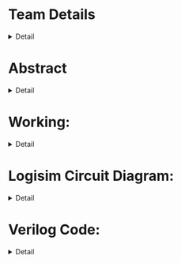 # Team Details<br>
<details>
  <summary>Detail</summary>

  > Semester: 3rd Sem B. Tech. CSE

  > Section: S2

  > Member-1: Aditya Goyal, 221CS202, adityagoyal.221cs202@nitk.edu.in


  > Member-2: Aryan, 221CS210, aryan.221cs210@nitk.edu.in

  > Member-3: Rishabh, 221CS229, mahorrishabhjagdish.221cs229@nitk.edu.in,

</details>

# Abstract<br>

<details>
  <summary>Detail</summary>
This is a project developed to help make sure that fire in a specified place is extinguished without having to install water pipes everywhere, and will show you the exit path as per the fire in the area.<br>

MINI-PROJECt “Design and implementation in logisIM & HDL”<br>





The "Auto-Sensing Fire Extinguisher" is a mini-project designed to enhance fire safety<br>
by automatically detecting and suppressing fires in their early stages. This project<br>
leverages a combination of sensors and logic gates to create a responsive and efficient<br>
fire extinguishing system. In this abstract, we will outline the key components required<br>
and the project's functionality.<br>
Components Required:<br>
1. Heat Sensors: Heat detectors are vital components for fire detection. They<br>
continuously monitor the environment for changes in temperature and the<br>
presence of fire.
2. Logic Gates: Various logic gates like AND, OR, and NOT are employed to<br>
create decision-making algorithms. These gates combine sensor inputs and<br>
control the activation of the fire extinguishing mechanism.<br>
3. Fire Extinguishing Mechanism: This could include a sprinkler system, foam<br>
dispenser, or any other method for delivering the extinguishing agent.<br>
4. Power Supply: A stable power supply is essential to ensure uninterrupted<br>
operation.<br>
</details>

 
# Working:<br>
<details>
  <summary>Detail</summary>
1. Fire Detection: The heat sensors constantly monitor the environment. If<br>
any sensor detects a significant increase in temperature or the presence<br>
of smoke, it triggers an alarm signal.<br>
2. Signal Processing: The microcontroller processes the alarm signal and<br>
feeds it into a logic gate-based decision-making system.<br>
3. Logic-Based Decision: The logic gates analyze the sensor data. For<br>
example, an AND gate might require both smoke and heat sensors to<br>
be triggered before activating the extinguishing mechanism to reduce<br>
false alarms.<br>
4. Extinguishing Activation: If the logic gates determine that there is a<br>
fire, they activate the fire extinguishing mechanism, which suppresses<br>
the fire before it can escalate.<br>
5. Status Indication: The system can incorporate status indicators like LED<br>
lights or notifications to inform users about its current state.<br>
The Auto-Sensing Fire Extinguisher mini-project combines sensor technology<br>
and logic gate-based decision-making to create a responsive and effective fire<br>
safety solution. This system has the potential to save lives and property by<br>
detecting and suppressing fires in their early stages, preventing them from<br>
becoming catastrophic incidents.The primary motivation behind creating an auto-sensing fire extinguisher is to<br>
enhance fire safety. Fires can start unexpectedly and spread rapidly, posing a<br>
significant risk to people and property. An auto-sensing fire extinguisher can<br>
quickly detect the presence of a fire and take immediate action to suppress it,<br>
reducing the potential for injury and damage.<br>






# Working Explained….<br>

Implementing a project where a fire extinguisher robot navigates to destinations based on fire sensors and prioritizes reaching the secondary matrix first, if applicable, involves <br>several components working together. Below is a high-level description of how this project would work:<br>
Components:<br>
	Fire Extinguisher Robot: This is a mobile robot equipped with sensors, a fire extinguisher, and a navigation system.<br>
	Matrix Handling Module: This module determines whether a given destination is inside the secondary matrix.<br>
	Destination Queue Module: Maintains a queue of destinations triggered by fire sensors.<br>
	Path Generation Module: Generates a path from the current position to a given destination using a path-finding algorithm.<br>
	State Machine Module: Controls the robot's movement and actions based on the current state.<br>
Overview of the Project:<br>
	  1. Initialization:<br>
Initialize the robot's position to (0, 0).<br>
Define the primary and secondary matrices.<br>
	  2. Fire Sensors:<br>
Monitor the state of fire sensors.<br>
When a fire is detected, add the corresponding destination coordinates to the destination queue.<br>
	  3. State Machine:<br>
The state machine controls the robot's behavior.<br>
States could include: IDLE, MOVE_TO_DESTINATION, EXTINGUISH_FIRE, and RETURN_TO_ORIGIN.<br>
	  4. Path Generation:<br>
When in the MOVE_TO_DESTINATION state, use a path-finding algorithm to generate a path from the current position to the next destination in the queue.<br>
Update the robot's position accordingly.<br>
	  5. Matrix Handling:<br>
Check if the destination is within the secondary matrix.<br>
If so, prioritize reaching it before other destinations.<br>
	  6. Extinguish Fire:<br>
When the robot reaches a destination with a fire sensor, trigger the fire extinguisher to extinguish the fire.<br>
Update the state machine accordingly.<br>
	  7. Destination Queue Management:<br>
Remove destinations from the queue as they are reached.<br>
If a destination inside the secondary matrix is added, move it to the front of the queue.<br>
	  8. Return to Origin:<br>
After all destinations have been visited, return to the origin (0, 0).<br>
Use the path-finding algorithm to generate a path for the return journey.<br>
	  9. Repeat:<br>
Continuously monitor fire sensors and add new destinations to the queue when fires are detected.<br>
  10. Implementation Considerations:<br>
The path-finding algorithm will depend on the layout of the matrix and may use Dijkstra's, A*, or another suitable algorithm.<br>
The movement of the robot can be simulated using motor control and direction commands.<br>
The state machine will dictate the robot's actions, such as moving, extinguishing fires, and returning.<br>

 
  
# ASSUMPTIONS:<br>

To ensure the smoother functioning of the fire extinguisher robot in the described project, you should make several key assumptions and work to ensure they are met. These assumptions <br>are critical for the success of the robot's operation. Here are some key assumptions:<br>
	  1. Robot Mobility:<br>
The robot is assumed to have the physical capabilities and mobility to navigate within the environment, including movement, turning, and stopping.<br>
	 2. Reliable Hardware:<br>
The robot's hardware components, such as motors, sensors, and controllers, are in good working condition and are reliable.<br>
 	  3. Sensors Accuracy:<br>
Assumption that the sensors, including fire sensors and obstacle detection sensors, are accurate and provide reliable data.<br>
	  4. Communication Reliability:<br>
The robot's communication systems are reliable, allowing it to receive commands, transmit data, and communicate with other devices as needed.<br>
	  5. Obstacle Avoidance:<br>
The robot is capable of detecting obstacles in its path and can effectively navigate around them to prevent collisions.<br>
	  6. Power Supply:<br>
Continuous and reliable power supply is available to ensure the robot's operation is not disrupted due to power-related issues.<br>
  	7. Navigation Algorithms:<br>
The navigation and path-finding algorithms used by the robot are well-designed and suitable for the environment, allowing it to find optimal paths to destinations.<br>
	  8. Environment Stability:<br>
The environment in which the robot operates remains stable, with no unexpected structural changes that could impact its movements.<br>
	  9. Regular Maintenance:<br>
Assumption that the robot is subject to regular maintenance to address wear and tear, prevent malfunctions, and ensure its reliability.<br>
	  10. Safety Protocols:<br>
Safety protocols are in place to prevent accidents and ensure the safety of both the robot and the surrounding environment.<br>
	  11. Data Integrity:<br>
The data used for navigation, such as the layout of the matrix, is accurate and up-to-date to avoid errors in path planning.<br>
	  12. Realistic Fire Detection:<br>
Fire sensors accurately detect real fires and do not produce frequent false alarms.<br>
    13. Communication with Control Center:<br>
Assumption that the robot can effectively communicate with a control center or operator for remote monitoring and control.<br>
	  14. Stable Network Connectivity:<br>
If the robot relies on network connectivity for communication or remote control, it is assumed that the network connection is stable and reliable.<br>
	    15. Minimal Interference:<br>
Assumption that there is minimal interference from external factors, such as electromagnetic interference, that could affect the robot's electronic components.<br>
	  16. Safety Measures in Case of Failure:<br>
Appropriate safety measures and fail-safes are in place to handle unexpected robot behavior or emergencies.<br>

 
# References:<br>

	1. Verilog HDL Tutorials:<br>
Learn Verilog<br>
	 2. FIFO Queue Implementation in Verilog:<br>
ASIC World<br>
	 3. Robotics Path Planning:<br>
Robotics Learning<br>
	 4. State Machines in Verilog:<br>
FPGA4fun<br>
	 5. Robot Behavior Control Algorithms:<br>
Robotics Institute, Carnegie Mellon University<br>
	 6. Fire Sensor Integration in Robotics:<br>
RobotShop<br>
	 7. Logisim Simulation:<br>
Logisim Official Website<br>
	 8. Entity-Relationship Diagram (ERD) Resources:<br>
Lucidchart ER Diagram Symbols<br>
	 9. Functional Table Design:<br>
Khan Academy Computer Programming<br>
	 10. Robotics Basics:<br>
Robotics Academy, Carnegie Mellon University<br>













# FUNCTIONAL TABLE: <br>

![image](https://github.com/aryan-kundu/AutoSensingFireExtinguisher/assets/149221850/ee802a5c-d84e-4cc7-995f-338fc5d59929)
<br>


# How the Code Works?<br>


![image](https://github.com/aryan-kundu/AutoSensingFireExtinguisher/assets/149221850/749d49fe-9080-4800-905b-78b71381e5a3)
<br>
</details>

# Logisim Circuit Diagram:<br>
<details>
  <summary>Detail</summary>
	<br>


Logisim Circuit Main<br><br>
![rynkundu](https://github.com/aryan-kundu/AutoSensingFireExtinguisher/assets/149221850/7c77760d-2b9b-4688-b4a0-7954a81dff73)



Logisim Circuit ryn<br><br>
![test1_2](https://github.com/aryan-kundu/AutoSensingFireExtinguisher/assets/149221850/1189f529-243f-4141-bd27-cadde022ae6f)


Logisim Circuit ryn2<br><br>
![test1_3](https://github.com/aryan-kundu/AutoSensingFireExtinguisher/assets/149221850/0bab88d6-f920-4600-a1a3-d5f8108974cc)


Logisim Circuit ryn6<br><br>
![test1_4](https://github.com/aryan-kundu/AutoSensingFireExtinguisher/assets/149221850/2c608463-67fb-4f7c-bc46-e0475844b183)
</details>

# Verilog Code:<br>
<details>
  <summary>Detail</summary>
	
 <br>
	
 ```
module PriorityMatrixChecker (
    input wire clk,               // Clock input
    input wire reset,             // Reset input
    input wire [1:0] matrix_size,
    input wire [1:0] priority_start_x,
    input wire [1:0] priority_start_y,
    input wire [1:0] priority_end_x,
    input wire [1:0] priority_end_y,
    input wire [1:0] point1_x,
    input wire [1:0] point1_y,
    input wire [1:0] point2_x,
    input wire [1:0] point2_y,
    output wire [1:0] output_point1_x,
    output wire [1:0] output_point1_y,
    output wire [1:0] output_point2_x,
    output wire [1:0] output_point2_y
);

reg [1:0] output_point1_x_reg;
reg [1:0] output_point1_y_reg;
reg [1:0] output_point2_x_reg;
reg [1:0] output_point2_y_reg;

always @(posedge clk or posedge reset) begin
    if (reset) begin
        output_point1_x_reg <= 2'b00;
        output_point1_y_reg <= 2'b00;
        output_point2_x_reg <= 2'b00;
        output_point2_y_reg <= 2'b00;
    end else begin
        if ((point1_x >= priority_start_x) && (point1_x <= priority_end_x) &&
            (point1_y >= priority_start_y) && (point1_y <= priority_end_y)) begin
            output_point1_x_reg <= point1_x;
            output_point1_y_reg <= point1_y;
            output_point2_x_reg <= point2_x;
            output_point2_y_reg <= point2_y;
        end else begin
            output_point1_x_reg <= point2_x;
            output_point1_y_reg <= point2_y;
            output_point2_x_reg <= point1_x;
            output_point2_y_reg <= point1_y;
        end
    end
end

assign output_point1_x = output_point1_x_reg;
assign output_point1_y = output_point1_y_reg;
assign output_point2_x = output_point2_x_reg;
assign output_point2_y = output_point2_y_reg;

endmodule

TestBench File:
module PriorityMatrixChecker_TB;

reg clk;
reg reset;
reg [1:0] matrix_size;
reg [1:0] priority_start_x;
reg [1:0] priority_start_y;
reg [1:0] priority_end_x;
reg [1:0] priority_end_y;
reg [1:0] point1_x;
reg [1:0] point1_y;
reg [1:0] point2_x;
reg [1:0] point2_y;
wire [1:0] output_point1_x;
wire [1:0] output_point1_y;
wire [1:0] output_point2_x;
wire [1:0] output_point2_y;

// Instantiate the PriorityMatrixChecker module
PriorityMatrixChecker DUT (
    .clk(clk),
    .reset(reset),
    .matrix_size(matrix_size),
    .priority_start_x(priority_start_x),
    .priority_start_y(priority_start_y),
    .priority_end_x(priority_end_x),
    .priority_end_y(priority_end_y),
    .point1_x(point1_x),
    .point1_y(point1_y),
    .point2_x(point2_x),
    .point2_y(point2_y),
    .output_point1_x(output_point1_x),
    .output_point1_y(output_point1_y),
    .output_point2_x(output_point2_x),
    .output_point2_y(output_point2_y)
);

initial begin
    clk = 0;
    reset = 0;
    matrix_size = 2'b11; // n = 3 (3x3 matrix)

    // Test Case 1: Point1 and Point2 are inside the priority submatrix
    priority_start_x = 2'b00; // Priority submatrix start at (0,0)
    priority_start_y = 2'b00;
    priority_end_x = 2'b01; // Priority submatrix end at (1,1)
    priority_end_y = 2'b01;
    point1_x = 2'b01; // Inside the priority submatrix
    point1_y = 2'b01;
    point2_x = 2'b10; // Inside the priority submatrix
    point2_y = 2'b10;

    // Apply clock signals and wait for a few clock cycles
    #10;
    clk = 1;
    #10;
    clk = 0;

    // Display results for Test Case 1
    $display("Test Case 1:");
    $display("Point1 (x, y): (%b, %b), Point2 (x, y): (%b, %b)", point1_x, point1_y, point2_x, point2_y);
    $display("Output Point1 (x, y): (%b, %b), Output Point2 (x, y): (%b, %b)", output_point1_x, output_point1_y, output_point2_x, output_point2_y);

    // Test Case 2: Point1 is inside the priority submatrix, Point2 is outside
    priority_start_x = 2'b00; // Priority submatrix start at (0,0)
    priority_start_y = 2'b00;
    priority_end_x = 2'b01; // Priority submatrix end at (1,1)
    priority_end_y = 2'b01;
    point1_x = 2'b01; // Inside the priority submatrix
    point1_y = 2'b01;
    point2_x = 2'b11; // Outside the priority submatrix
    point2_y = 2'b10;

    #10;
    clk = 1;
    #10;
    clk = 0;

    $display("Test Case 2:");
    $display("Point1 (x, y): (%b, %b), Point2 (x, y): (%b, %b)", point1_x, point1_y, point2_x, point2_y);
    $display("Output Point1 (x, y): (%b, %b), Output Point2 (x, y): (%b, %b)", output_point1_x, output_point1_y, output_point2_x, output_point2_y);

    // Test Case 3: Point1 is outside the priority submatrix, Point2 is inside
    priority_start_x = 2'b00; // Priority submatrix start at (0,0)
    priority_start_y = 2'b00;
    priority_end_x = 2'b01; // Priority submatrix end at (1,1)
    priority_end_y = 2'b01;
    point1_x = 2'b11; // Outside the priority submatrix
    point1_y = 2'b00;
    point2_x = 2'b00; // Inside the priority submatrix
    point2_y = 2'b01;

    #10;
    clk = 1;
    #10;
    clk = 0;

    $display("Test Case 3:");
    $display("Point1 (x, y): (%b, %b), Point2 (x, y): (%b, %b)", point1_x, point1_y, point2_x, point2_y);
    $display("Output Point1 (x, y): (%b, %b), Output Point2 (x, y): (%b, %b)", output_point1_x, output_point1_y, output_point2_x, output_point2_y);
    
    // Test Case 4: Point1 and Point2 are outside the priority submatrix
    priority_start_x = 2'b00; // Priority submatrix start at (0,0)
    priority_start_y = 2'b00;
    priority_end_x = 2'b01; // Priority submatrix end at (1,1)
    priority_end_y = 2'b01;
    point1_x = 2'b11; // Outside the priority submatrix
    point1_y = 2'b11;
    point2_x = 2'b10; // Outside the priority submatrix
    point2_y = 2'b11;

    #10;
    clk = 1;
    #10;
    clk = 0;

    $display("Test Case 4:");
    $display("Point1 (x, y): (%b, %b), Point2 (x, y): (%b, %b)", point1_x, point1_y, point2_x, point2_y);
    $display("Output Point1 (x, y): (%b, %b), Output Point2 (x, y): (%b, %b)", output_point1_x, output_point1_y, output_point2_x, output_point2_y);
end

endmodule
 ```

Output:

 ![image](https://github.com/aryan-kundu/AutoSensingFireExtinguisher/assets/149221850/8290acb9-2edf-4162-af94-b7c01e896213)

</details>



